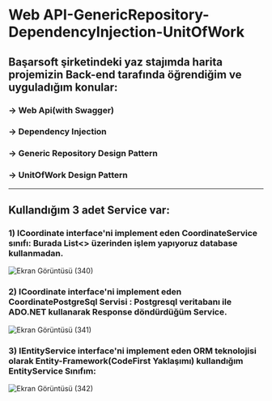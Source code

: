# Web API-GenericRepository-DependencyInjection-UnitOfWork
## Başarsoft şirketindeki yaz stajımda harita projemizin Back-end tarafında öğrendiğim ve uyguladığım konular:

### -> Web Api(with Swagger) 
### -> Dependency Injection 
### -> Generic Repository Design Pattern
### -> UnitOfWork Design Pattern 
________________________________________________________________________________________________________________________________________________________
## Kullandığım 3 adet Service var:
### 1) ICoordinate interface'ni implement eden CoordinateService sınıfı: Burada List<> üzerinden işlem yapıyoruz database kullanmadan.
![Ekran Görüntüsü (340)](https://github.com/user-attachments/assets/5c263510-7e8a-4f53-83b5-65b321f27c88)
### 2) ICoordinate interface'ni implement eden CoordinatePostgreSql Servisi : Postgresql veritabanı ile ADO.NET kullanarak Response döndürdüğüm Service.
![Ekran Görüntüsü (341)](https://github.com/user-attachments/assets/84a34c36-687a-40e9-ba9a-fc767f15a592)
### 3) IEntityService interface'ni implement eden ORM teknolojisi olarak Entity-Framework(CodeFirst Yaklaşımı) kullandığım EntityService Sınıfım:
![Ekran Görüntüsü (342)](https://github.com/user-attachments/assets/a1602902-496b-4fcf-886e-a1a5b2b5624e)

